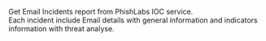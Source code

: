  Get Email Incidents report from PhishLabs IOC service.\
 Each incident include Email details with general information and indicators information with threat analyse.